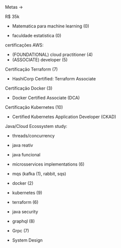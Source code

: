 Metas ->

R$ 35k

- Matematica para machine learning (0)

- faculdade estatistica (0)

certificações AWS:
 - (FOUNDATIONAL) cloud practitioner (4) 
 - (ASSOCIATE) developer (5)

Certificação Terraform (7)
 - HashiCorp Certified: Terraform Associate
 
Certificação Docker (3)
 - Docker Certified Associate (DCA)

Certificação Kubernetes (10)
 - Certified Kubernetes Application Developer (CKAD)

Java/Cloud Ecossystem study:
 - threads/concurrency
 - java reativ
 - java funcional
 - microsservices implementations (6)
 - mqs (kafka (1), rabbit, sqs)
 - docker (2)
 - kubernetes (9)
 - terraform (6)
 - java security
 - graphql (8)
 - Grpc (7)

- System Design

